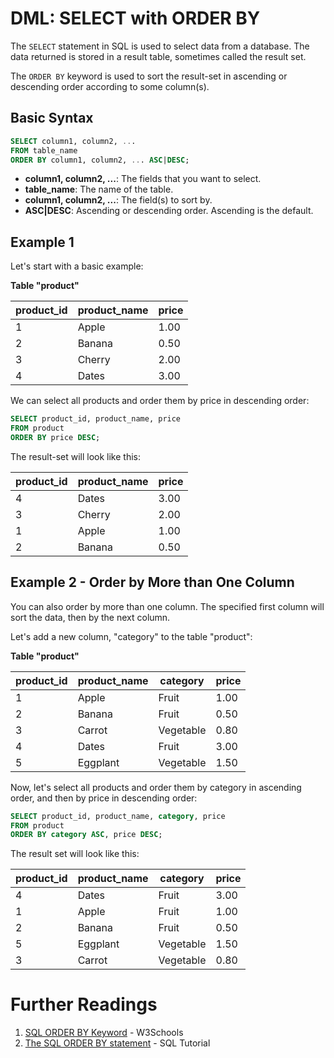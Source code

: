 # DML: SELECT with ORDER BY

The `SELECT` statement in SQL is used to select data from a database. The data returned is stored in a result table, sometimes called the result set.

The `ORDER BY` keyword is used to sort the result-set in ascending or descending order according to some column(s).

## Basic Syntax

```sql
SELECT column1, column2, ...
FROM table_name
ORDER BY column1, column2, ... ASC|DESC;
```

- **column1, column2, ...**: The fields that you want to select.
- **table_name**: The name of the table.
- **column1, column2, ...**: The field(s) to sort by.
- **ASC|DESC**: Ascending or descending order. Ascending is the default.

## Example 1

Let's start with a basic example:

**Table "product"**

| product_id | product_name | price |
| ---------- | ------------ | ----- |
| 1          | Apple        | 1.00  |
| 2          | Banana       | 0.50  |
| 3          | Cherry       | 2.00  |
| 4          | Dates        | 3.00  |

We can select all products and order them by price in descending order:

```sql
SELECT product_id, product_name, price
FROM product
ORDER BY price DESC;
```

The result-set will look like this:

| product_id | product_name | price |
| ---------- | ------------ | ----- |
| 4          | Dates        | 3.00  |
| 3          | Cherry       | 2.00  |
| 1          | Apple        | 1.00  |
| 2          | Banana       | 0.50  |

## Example 2 - Order by More than One Column

You can also order by more than one column. The specified first column will sort the data, then by the next column.

Let's add a new column, "category" to the table "product":

**Table "product"**

| product_id | product_name | category  | price |
| ---------- | ------------ | --------- | ----- |
| 1          | Apple        | Fruit     | 1.00  |
| 2          | Banana       | Fruit     | 0.50  |
| 3          | Carrot       | Vegetable | 0.80  |
| 4          | Dates        | Fruit     | 3.00  |
| 5          | Eggplant     | Vegetable | 1.50  |

Now, let's select all products and order them by category in ascending order, and then by price in descending order:

```sql
SELECT product_id, product_name, category, price
FROM product
ORDER BY category ASC, price DESC;
```

The result set will look like this:

| product_id | product_name | category  | price |
| ---------- | ------------ | --------- | ----- |
| 4          | Dates        | Fruit     | 3.00  |
| 1          | Apple        | Fruit     | 1.00  |
| 2          | Banana       | Fruit     | 0.50  |
| 5          | Eggplant     | Vegetable | 1.50  |
| 3          | Carrot       | Vegetable | 0.80  |

# Further Readings

1. [SQL ORDER BY Keyword](https://www.w3schools.com/sql/sql_orderby.asp) - W3Schools
2. [The SQL ORDER BY statement](https://www.sqltutorial.org/sql-order-by/) - SQL Tutorial

